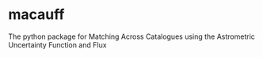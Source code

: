 # macauff
The python package for Matching Across Catalogues using the Astrometric Uncertainty Function and Flux
